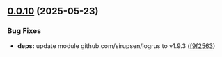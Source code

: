 ## [0.0.10](https://github.com/preimmortal/sidecar-backup/compare/v0.0.9...v0.0.10) (2025-05-23)


### Bug Fixes

* **deps:** update module github.com/sirupsen/logrus to v1.9.3 ([f9f2563](https://github.com/preimmortal/sidecar-backup/commit/f9f2563a4f6ef00721100d86e7ccc7091fdc8077))
